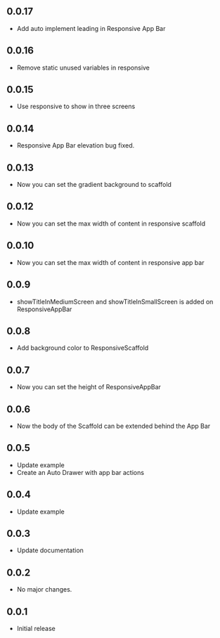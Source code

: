 ## 0.0.17
* Add auto implement leading in Responsive App Bar

## 0.0.16
* Remove static unused variables in responsive

## 0.0.15
* Use responsive to show in three screens

## 0.0.14
* Responsive App Bar elevation bug fixed.

## 0.0.13
* Now you can set the gradient background to scaffold

## 0.0.12
* Now you can set the max width of content in responsive scaffold

## 0.0.10
* Now you can set the max width of content in responsive app bar

## 0.0.9
* showTitleInMediumScreen and showTitleInSmallScreen is added on ResponsiveAppBar

## 0.0.8
* Add background color to ResponsiveScaffold

## 0.0.7
* Now you can set the height of ResponsiveAppBar

## 0.0.6
* Now the body of the Scaffold can be extended behind the App Bar

## 0.0.5
* Update example
* Create an Auto Drawer with app bar actions

## 0.0.4
* Update example

## 0.0.3
* Update documentation

## 0.0.2
* No major changes.

## 0.0.1
* Initial release